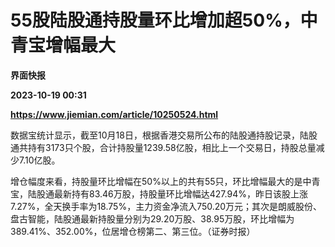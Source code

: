 # 55股陆股通持股量环比增加超50%，中青宝增幅最大
**界面快报**

**2023-10-19 00:31**

**https://www.jiemian.com/article/10250524.html**

数据宝统计显示，截至10月18日，根据香港交易所公布的陆股通持股记录，陆股通共持有3173只个股，合计持股量1239.58亿股，相比上一个交易日，持股总量减少7.10亿股。

增仓幅度来看，持股量环比增幅在50%以上的共有55只，环比增幅最大的是中青宝，陆股通最新持有83.46万股，持股量环比增幅达427.94%，昨日该股上涨7.27%，全天换手率为18.75%，主力资金净流入750.20万元；其次是朗威股份、盘古智能，陆股通最新持股量分别为29.20万股、38.95万股，环比增幅为389.41%、352.00%，位居增仓榜第二、第三位。（证券时报）